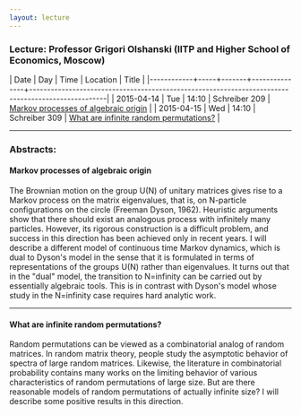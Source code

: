 ```yaml
---
layout: lecture
---
```


### Lecture: Professor Grigori Olshanski (IITP and Higher School of Economics, Moscow)

|       Date | Day |  Time | Location      | Title                                                                                             |
|------------+-----+-------+---------------+---------------------------------------------------------------------------------------------------|
| 2015-04-14 | Tue | 14:10 | Schreiber 209 | [Markov processes of algebraic origin](#Olshanski1)                                               |
| 2015-04-15 | Wed | 14:10 | Schreiber 309 | [What are infinite random permutations?](#Olshanski1)                                             |


<!--+++-->
---

### Abstracts: ###

#### <a id="Olshanski1"></a> Markov processes of algebraic origin ####

The Brownian motion on the group U(N) of unitary matrices gives rise to a
Markov process on the matrix eigenvalues, that is, on N-particle
configurations on the circle (Freeman Dyson, 1962). Heuristic arguments
show that there should exist an analogous process with infinitely many
particles. However, its rigorous construction is a difficult problem, and
success in this direction has been achieved only in recent years. I will
describe a different model of continuous time Markov dynamics, which is
dual to Dyson's model in the sense that it is formulated in terms of
representations of the groups U(N) rather than eigenvalues. It turns out
that in the "dual" model, the transition to N=infinity can be carried out
by essentially algebraic tools. This is in contrast with Dyson's model
whose study in the N=infinity case requires hard analytic work.

---

#### <a id="Olshanski2"></a> What are infinite random permutations? ####

Random permutations can be viewed as a combinatorial analog of random
matrices. In random matrix theory, people study the asymptotic behavior of
spectra of large random matrices. Likewise, the literature in combinatorial
probability contains many works on the limiting behavior of various
characteristics of random permutations of large size. But are there
reasonable models of random permutations of actually infinite size?
I will describe some positive results in this direction.
